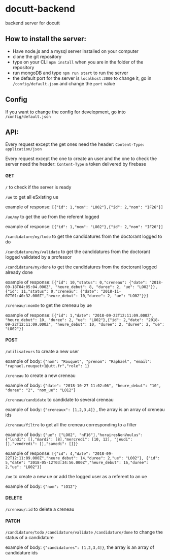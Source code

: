 # docutt-backend
backend server for docutt

## How to install the server:

- Have node.js and a mysql server installed on your computer
- clone the git repository
- type on your CLI `npm install` when you are in the folder of the repository
- run mongoDB and type `npm run start` to run the server
- the default port for the server is `localhost:3000` to change it, go in `/config/default.json` and change the `port` value

## Config

If you want to change the config for development, go into `/config/default.json`

## API:

Every request except the get ones need the header:
`Content-Type: application/json`

Every request except the one to create an user and the one to check the server need the header:
`Content-Type` a token delivered by firebase

#### GET

`/` to check if the server is ready

`/ue` to get all eSxisting ue

example of response: `[{"id": 1,"nom": "LO02"},{"id": 2,"nom": "IF26"}]`

`/ue/my` to get the ue from the referent logged

example of response: `[{"id": 1,"nom": "LO02"},{"id": 2,"nom": "IF26"}]`

`/candidature/my/todo` to get the candidatures from the doctorant logged to do

`/candidature/my/validate` to get the candidatures from the doctorant logged validated by a professor

`/candidature/my/done` to get the candidatures from the doctorant logged already done

example of response: `[{"id": 10,"status": 0,"creneau": {"date": "2018-09-18T04:05:04.000Z", "heure_debut": 8, "duree": 2,
"ue": "LO02"}},{"id": 11,"status": 0,"creneau": {"date": "2018-11-07T01:40:32.000Z","heure_debut": 10,"duree": 2,
"ue": "LO02"}}]`

`/creneau/:nomUe` to get the creneau by ue

example of response: `[{"id": 1,"date": "2018-09-22T12:11:09.000Z", "heure_debut": 10, "duree": 2, "ue": "LO02"},{"id": 2,"date": "2018-09-22T12:11:09.000Z", "heure_debut": 10, "duree": 2, "duree": 2, "ue": "LO02"}]`

#### POST

`/utilisateurs` to create a new user

example of body: `{"nom": "Rouquet", "prenom": "Raphael", "email": "raphael.rouquet+1@utt.fr","role": 1}`

`/creneau` to create a new creneau

example of body: `{"date": "2018-10-27 11:02:06", "heure_debut": "10", "duree": "2", "nom_ue": "LO12"}`

`/creneau/candidate` to candidate to several creneau

example of body: `{"creneaux": [1,2,3,4]}` , the array is an array of creneau ids

`/creneau/filtre` to get all the creneau corresponding to a filter

example of body: `{"ue": ["LO02", "nF16"],"horairesNonVoulus": {"lundi": [],"mardi": [8],"mercredi": [10, 12],
"jeudi": [],"vendredi": [],"samedi": []}}`

example of response: `[{"id": 4,"date": "2018-09-22T12:11:09.000Z","heure_debut": 14,"duree": 2,"ue": "LO02"},
{"id": 5,"date": "2018-05-12T03:34:56.000Z","heure_debut": 16,"duree": 2,"ue": "LO02"}]`

`/ue` to create a new ue or add the logged user as a referent to an ue

example of body: `{"nom": "lO12"}`

#### DELETE

`/creneau/:id` to delete a creneau

#### PATCH

`/candidature/todo`
`/candidature/validate`
`/candidature/done`
to change the status of a candidature

example of body: `{"candidatures": [1,2,3,4]}`, the array is an array of candidature ids
